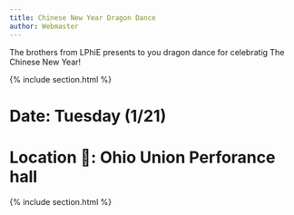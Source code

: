 ```yaml
---
title: Chinese New Year Dragon Dance
author: Webmaster
---
```

The brothers from LPhiE presents to you dragon dance for celebratig The Chinese New Year!

{% include section.html %}

# Date: Tuesday (1/21) 
# Location 📍: Ohio Union Perforance hall

{% include section.html %}

<!-- <iframe width="512px" height="314px" src="https://www.youtube.com/embed/GGmYVwlvY-0?si=inb5rWYiPrxRl-_E" title="YouTube video player" frameborder="0" allow="accelerometer; autoplay; clipboard-write; encrypted-media; gyroscope; picture-in-picture; web-share" allowfullscreen></iframe>

{% include section.html %} -->
